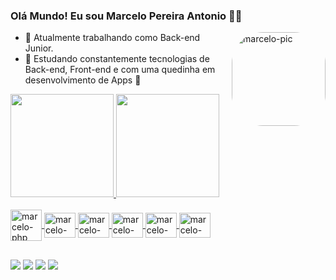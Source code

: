 ### Olá Mundo! Eu sou Marcelo Pereira Antonio 🤖👋

<img align="right" alt="marcelo-pic" height="150" style="border-radius:50px;" src="https://i.picasion.com/pic92/2164d9204f207b7adb09f3e52756ecd6.gif">

- 🔭 Atualmente trabalhando como Back-end Junior.
- 🌱 Estudando constantemente tecnologias de Back-end, Front-end e com uma quedinha em desenvolvimento de Apps 🤳

<div>
  <a href="https://github.com/MarceloPereiraAntonio">
  <img height="165em" src="https://github-readme-stats.vercel.app/api?username=MarceloPereiraAntonio&show_icons=true&theme=radical&include_all_commits=true&count_private=true"/>
  <img height="165em" src="https://github-readme-stats.vercel.app/api/top-langs/?username=MarceloPereiraAntonio&layout=compact&langs_count=7&theme=radical"/>
</div>
<div style="display: inline_block"><br>
  <img align="center" alt="marcelo-php" height="50" width="50" src="https://cdn.jsdelivr.net/gh/devicons/devicon/icons/php/php-original.svg">
  <img align="center" alt="marcelo-php" height="40" width="50" src="https://cdn.jsdelivr.net/gh/devicons/devicon/icons/laravel/laravel-plain-wordmark.svg">
  <img align="center" alt="marcelo-php" height="40" width="50" src="https://cdn.jsdelivr.net/gh/devicons/devicon/icons/mysql/mysql-original-wordmark.svg">
  <img align="center" alt="marcelo-php" height="40" width="50" src="https://cdn.jsdelivr.net/gh/devicons/devicon/icons/html5/html5-original-wordmark.svg">
  <img align="center" alt="marcelo-php" height="40" width="50" src="https://cdn.jsdelivr.net/gh/devicons/devicon/icons/css3/css3-original-wordmark.svg">
  <img align="center" alt="marcelo-php" height="40" width="50" src="https://cdn.jsdelivr.net/gh/devicons/devicon/icons/javascript/javascript-original.svg">
  
  
</div>

  ##
  
<div>
<a href="https://www.linkedin.com/in/marcelo-pereira-003142166/" target="_blank"><img src="https://img.shields.io/badge/-LinkedIn-%230077B5?style=for-the-badge&logo=linkedin&logoColor=white" target="_blank"></a>
<a href = "mailto:marcelo.pereira.antonio0@gmail.com"><img src="https://img.shields.io/badge/-Gmail-%23333?style=for-the-badge&logo=gmail&logoColor=white" target="_blank"></a>
<a href="https://www.youtube.com/channel/UCvjPeBYx8db5QKKE8XlJp2g" target="_blank"><img src="https://img.shields.io/badge/YouTube-FF0000?style=for-the-badge&logo=youtube&logoColor=white" target="_blank"></a>
<a href="https://www.twitch.tv/tarzanngamer" target="_blank"><img src="https://img.shields.io/badge/Twitch-9146FF?style=for-the-badge&logo=twitch&logoColor=white"></a>


</div>
